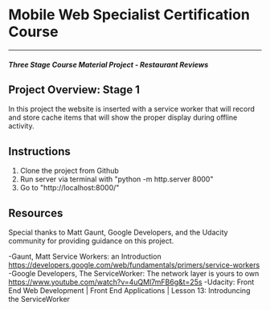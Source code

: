 # Mobile Web Specialist Certification Course
---
#### _Three Stage Course Material Project - Restaurant Reviews_

## Project Overview: Stage 1

In this project the website is inserted with a service worker that will record and store cache items that will show the proper
display during offline activity. 


## Instructions

1. Clone the project from Github
2. Run server via terminal with "python -m http.server 8000"
3. Go to "http://localhost:8000/"


## Resources

Special thanks to Matt Gaunt, Google Developers, and the Udacity community for providing guidance on this project.

-Gaunt, Matt  Service Workers: an Introduction https://developers.google.com/web/fundamentals/primers/service-workers
-Google Developers, The ServiceWorker: The network layer is yours to own https://www.youtube.com/watch?v=4uQMl7mFB6g&t=25s
-Udacity: Front End Web Development | Front End Applications | Lesson 13: Introduncing the ServiceWorker

